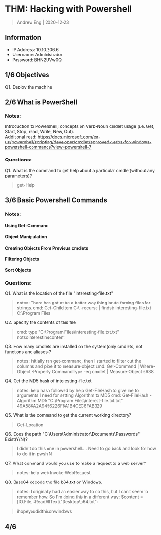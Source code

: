 # THM: Hacking with Powershell
> Andrew Eng | 2020-12-23

## Information
- IP Address: 10.10.206.6
- Username: Administrator
- Password: BHN2UVw0Q

## 1/6 Objectives
Q1. Deploy the machine

## 2/6 What is PowerShell
### Notes: 
Introduction to Powershell; concepts on Verb-Noun cmdlet usage (i.e. Get, Start, Stop, read, Write, New, Out).  
Additional read: https://docs.microsoft.com/en-us/powershell/scripting/developer/cmdlet/approved-verbs-for-windows-powershell-commands?view=powershell-7

### Questions:
Q1. What is the command to get help about a particular cmdlet(without any parameters)?
> get-Help

## 3/6 Basic Powershell Commands

### Notes:

#### Using Get-Command

#### Object Manipulation

#### Creating Objects From Previous cmdlets

#### Filtering Objects

#### Sort Objects

### Questions:
Q1. What is the location of the file "interesting-file.txt"
> notes: There has got ot be a better way thing brute forcing files for strings.
> cmd: Get-ChildItem C:\ -recurse | findstr interesting-file.txt
> C:\Program Files

Q2. Specify the contents of this file
> cmd: type "C:\Program Files\interesting-file.txt.txt"
> notsointerestingcontent

Q3. How many cmdlets are installed on the system(only cmdlets, not functions and aliases)?
> notes: initially ran get-command, then I started to filter out the columns and pipe it to measure-object
> cmd: Get-Command | Where-Object -Property CommandType -eq cmdlet | Measure-Object 
> 6638

Q4. Get the MD5 hash of interesting-file.txt
> notes: help hash followed by help Get-FileHash to give me to arguments I need for setting Algorithm to MD5
> cmd: Get-FileHash -Algorithm MD5 "C:\Program Files\interest-file.txt.txt"
> 49A586A2A9456226F8A1B4CEC6FAB329

Q5. What is the command to get the current working directory?
> Get-Location

Q6. Does the path "C:\Users\Administrator\Documents\Passwords" Exist(Y/N)?
> I didn't do this one in powershell....  Need to go back and look for how to do it in pwsh
> N

Q7. What command would you use to make a request to a web server?
> notes: help web
> Invoke-WebRequest

Q8. Base64 decode the file b64.txt on Windows.
> notes: I originally had an easier way to do this, but I can't seem to remember how.  So I'm doing this in a different way:
> $content = [IO.File]::ReadAllText("Desktop\b64.txt")

> ihopeyoudidthisonwindows

## 4/6 


